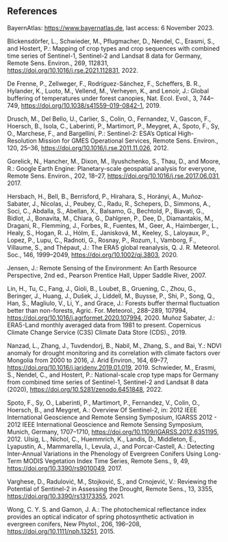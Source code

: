 ## References

BayernAtlas: https://www.bayernatlas.de, last access: 6 November 2023.

Blickensdörfer, L., Schwieder, M., Pflugmacher, D., Nendel, C., Erasmi, S., and Hostert, P.: Mapping of crop types and crop sequences with combined time series of Sentinel-1, Sentinel-2 and Landsat 8 data for Germany, Remote Sens. Environ., 269, 112831, https://doi.org/10.1016/j.rse.2021.112831, 2022.

De Frenne, P., Zellweger, F., Rodríguez-Sánchez, F., Scheffers, B. R., Hylander, K., Luoto, M., Vellend, M., Verheyen, K., and Lenoir, J.: Global buffering of temperatures under forest canopies, Nat. Ecol. Evol., 3, 744–749, https://doi.org/10.1038/s41559-019-0842-1, 2019.

Drusch, M., Del Bello, U., Carlier, S., Colin, O., Fernandez, V., Gascon, F., Hoersch, B., Isola, C., Laberinti, P., Martimort, P., Meygret, A., Spoto, F., Sy, O., Marchese, F., and Bargellini, P.: Sentinel-2: ESA’s Optical High-Resolution Mission for GMES Operational Services, Remote Sens. Environ., 120, 25–36, https://doi.org/10.1016/j.rse.2011.11.026, 2012.

Gorelick, N., Hancher, M., Dixon, M., Ilyushchenko, S., Thau, D., and Moore, R.: Google Earth Engine: Planetary-scale geospatial analysis for everyone, Remote Sens. Environ., 202, 18–27, https://doi.org/10.1016/j.rse.2017.06.031, 2017.

Hersbach, H., Bell, B., Berrisford, P., Hirahara, S., Horányi, A., Muñoz‐Sabater, J., Nicolas, J., Peubey, C., Radu, R., Schepers, D., Simmons, A., Soci, C., Abdalla, S., Abellan, X., Balsamo, G., Bechtold, P., Biavati, G., Bidlot, J., Bonavita, M., Chiara, G., Dahlgren, P., Dee, D., Diamantakis, M., Dragani, R., Flemming, J., Forbes, R., Fuentes, M., Geer, A., Haimberger, L., Healy, S., Hogan, R. J., Hólm, E., Janisková, M., Keeley, S., Laloyaux, P., Lopez, P., Lupu, C., Radnoti, G., Rosnay, P., Rozum, I., Vamborg, F., Villaume, S., and Thépaut, J.: The ERA5 global reanalysis, Q. J. R. Meteorol. Soc., 146, 1999–2049, https://doi.org/10.1002/qj.3803, 2020.

Jensen, J.: Remote Sensing of the Environment: An Earth Resource Perspective, 2nd ed., Pearson Prentice Hall, Upper Saddle River, 2007.

Lin, H., Tu, C., Fang, J., Gioli, B., Loubet, B., Gruening, C., Zhou, G., Beringer, J., Huang, J., Dušek, J., Liddell, M., Buysse, P., Shi, P., Song, Q., Han, S., Magliulo, V., Li, Y., and Grace, J.: Forests buffer thermal fluctuation better than non-forests, Agric. For. Meteorol., 288–289, 107994, https://doi.org/10.1016/j.agrformet.2020.107994, 2020.
Muñoz Sabater, J.: ERA5-Land monthly averaged data from 1981 to present. Copernicus Climate Change Service (C3S) Climate Data Store (CDS)., 2019.

Nanzad, L., Zhang, J., Tuvdendorj, B., Nabil, M., Zhang, S., and Bai, Y.: NDVI anomaly for drought monitoring and its correlation with climate factors over Mongolia from 2000 to 2016, J. Arid Environ., 164, 69–77, https://doi.org/10.1016/j.jaridenv.2019.01.019, 2019.
Schwieder, M., Erasmi, S., Nendel, C., and Hostert, P.: National-scale crop type maps for Germany from combined time series of Sentinel-1, Sentinel-2 and Landsat 8 data (2020), https://doi.org/10.5281/zenodo.6451848, 2022.

Spoto, F., Sy, O., Laberinti, P., Martimort, P., Fernandez, V., Colin, O., Hoersch, B., and Meygret, A.: Overview Of Sentinel-2, in: 2012 IEEE International Geoscience and Remote Sensing Symposium, IGARSS 2012 - 2012 IEEE International Geoscience and Remote Sensing Symposium, Munich, Germany, 1707–1710, https://doi.org/10.1109/IGARSS.2012.6351195, 2012.
Ulsig, L., Nichol, C., Huemmrich, K., Landis, D., Middleton, E., Lyapustin, A., Mammarella, I., Levula, J., and Porcar-Castell, A.: Detecting Inter-Annual Variations in the Phenology of Evergreen Conifers Using Long-Term MODIS Vegetation Index Time Series, Remote Sens., 9, 49, https://doi.org/10.3390/rs9010049, 2017.

Varghese, D., Radulović, M., Stojković, S., and Crnojević, V.: Reviewing the Potential of Sentinel-2 in Assessing the Drought, Remote Sens., 13, 3355, https://doi.org/10.3390/rs13173355, 2021.

Wong, C. Y. S. and Gamon, J. A.: The photochemical reflectance index provides an optical indicator of spring photosynthetic activation in evergreen conifers, New Phytol., 206, 196–208, https://doi.org/10.1111/nph.13251, 2015.


